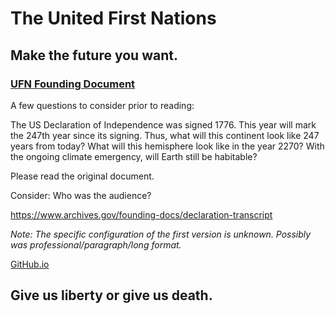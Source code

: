 
# The United First Nations

## Make the future you want.

### [UFN Founding Document](https://docs.google.com/document/d/1UyIVXY5gRCpqHhSNSJuv1oSqAMLoJkzz55F362igWHw/edit?usp=sharing)

A few questions to consider prior to reading:

The US Declaration of Independence was signed 1776. This year will mark the 247th year since its signing. Thus, what will this continent look like 247 years from today? What will this hemisphere look like in the year 2270? With the ongoing climate emergency, will Earth still be habitable?

Please read the original document.

Consider: Who was the audience?

https://www.archives.gov/founding-docs/declaration-transcript

*Note: The specific configuration of the first version is unknown. Possibly was professional/paragraph/long format.*

[GitHub.io](https://stevenpjohnso.github.io/ufn.github.io/)

## Give us liberty or give us death.